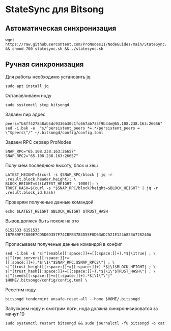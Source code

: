 
# StateSync для Bitsong

## Автоматическая синхронизация
```
wget https://raw.githubusercontent.com/ProNodes11/NodeGuides/main/StateSync/bitsong/statesync.sh && chmod 700 statesync.sh && ./statesync.sh
```

## Ручная синхронизация
Для работы необходимо установить jq
```
sudo apt install jq
```
Останавливаем ноду
```
sudo systemctl stop bitsongd 
```
Задаем пир адрес
```
peers="b8ff427848ab5dc9336b30c1fc667ab735f9b34e@65.108.238.163:26656"
sed -i.bak -e  "s/^persistent_peers *=.*/persistent_peers = \"$peers\"/" ~/.bitsongd/config/config.toml
```
Задаем RPC сервер ProNodes
```
SNAP_RPC="65.108.238.163:26657"
SNAP_RPC2="65.108.238.163:26657"
```
Получаем последнюю высоту, блок и хеш
```
LATEST_HEIGHT=$(curl -s $SNAP_RPC/block | jq -r .result.block.header.height); \
BLOCK_HEIGHT=$((LATEST_HEIGHT - 1000)); \
TRUST_HASH=$(curl -s "$SNAP_RPC/block?height=$BLOCK_HEIGHT" | jq -r .result.block_id.hash)
```
Проверям полученые данные командой
```
echo $LATEST_HEIGHT $BLOCK_HEIGHT $TRUST_HASH
```
Вывод должен быть похож на это
```
6152533 6151533 1B7B89F7C000E7CD5D6D357F74CBFB3784D55F0D63ADC521E124A823A728240A
```
Прописываем полученые данные командой в конфиг
```
sed -i.bak -E "s|^(enable[[:space:]]+=[[:space:]]+).*$|\1true| ; \
s|^(rpc_servers[[:space:]]+=[[:space:]]+).*$|\1\"$SNAP_RPC,$SNAP_RPC2\"| ; \
s|^(trust_height[[:space:]]+=[[:space:]]+).*$|\1$BLOCK_HEIGHT| ; \
s|^(trust_hash[[:space:]]+=[[:space:]]+).*$|\1\"$TRUST_HASH\"| ; \
s|^(seeds[[:space:]]+=[[:space:]]+).*$|\1\"\"|" $HOME/.bitsongd/config/config.toml \
```
Ресетим ноду
```
bitsongd tendermint unsafe-reset-all --home $HOME/.bitsongd
```
Запускаем ноду и смотрим логи, нода должна синхронизироватся за минут 10
```
sudo systemctl restart bitsongd && sudo journalctl -fu bitsongd -o cat
```
